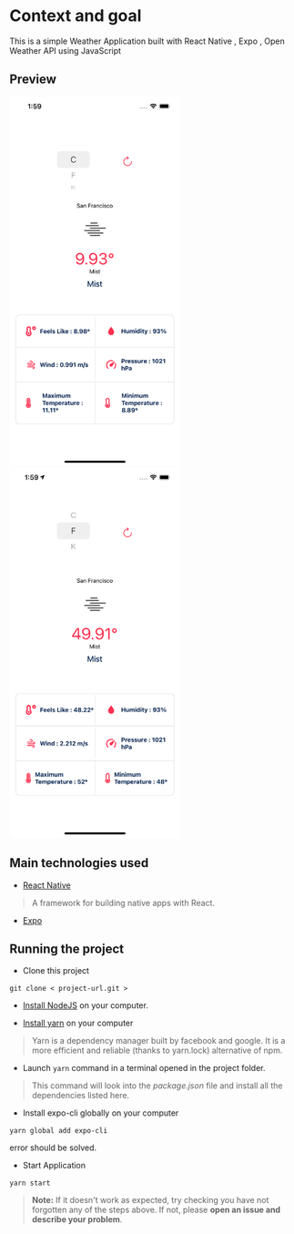 # Context and goal
 This is a simple Weather Application built with React Native , Expo , Open Weather API using JavaScript

## Preview

<img src="/Screenshots/1.png" width=300></img>
<img src="/Screenshots/2.png" width=300></img>

## Main technologies used

- [React Native](https://github.com/facebook/react-native)

> A framework for building native apps with React.

- [Expo](http://expo.io/)

## Running the project

- Clone this project
```
git clone < project-url.git >
```

- [Install NodeJS](https://nodejs.org/en/) on your computer.

- [Install yarn](https://yarnpkg.com/en/docs/install) on your computer
> Yarn is a dependency manager built by facebook and google. It is a more efficient and reliable (thanks to yarn.lock) alternative of npm.

- Launch ``` yarn ``` command in a terminal opened in the project folder.
> This command will look into the *package.json* file and install all the dependencies listed here.

- Install expo-cli globally on your computer
```
yarn global add expo-cli
```
 error should be solved.
 
 - Start Application
 ```
 yarn start
 ```

> **Note:** If it doesn't work as expected, try checking you have not forgotten any of the steps above. If not, please **open an issue and describe your problem**.
